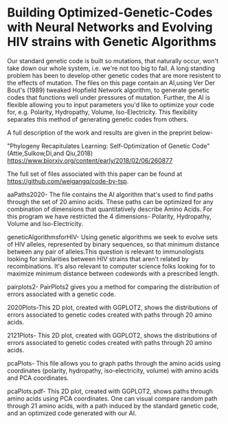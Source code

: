 # Building Optimized-Genetic-Codes with Neural Networks and Evolving HIV strains with Genetic Algorithms
Our standard genetic code is built so mutations, that naturally occur, won't take down our whole system, i.e. we're not too big to fail. A long standing problem has been to develop other genetic codes that are more resistent to the effects of mutation.  The files on this page contain an AI,using Ver Der Bout's (1989) tweaked Hopfield Network algorithm, to generate genetic codes that functions well under pressures of mutation.  Further, the AI is flexible allowing you to input parameters you'd like to optimize your code for, e.g. Polarity, Hydropathy, Volume, Iso-Electricity. This flexibility separates this method of generating genetic codes from others.

A full description of the work and results are given in the preprint below-

"Phylogeny Recapitulates Learning: Self-Optimization of Genetic Code" (Attie,Sulkow,Di,and Qiu,2018)
https://www.biorxiv.org/content/early/2018/02/06/260877

The full set of files associated with this paper can be found at https://github.com/weigangq/code-by-tsp.  

aaPaths2020- The file contains the AI algorithm that's used to find paths through the set of 20 amino acids. These paths can be optimized for any combination of dimensions that quantitatively describe Amino Acids. For this program we have restricted the 4 dimensions- Polarity, Hydropathy, Volume and Iso-Electricity.

geneticAlgorithmsforHIV- Using genetic algorithms we seek to evolve sets of HIV alleles, represented by binary sequences, so that minimum distance between any pair of alleles.This question is relevant to immunologists looking for similarities between HIV strains that aren't related by recombinations. It's also relevant to computer science folks looking for to maximize minimum distance between codewords with a prescribed length. 

pairplots2-  PairPlots2 gives you a method for comparing the distribution of errors associated with a genetic code. 

2020Plots-This 2D plot, created with GGPLOT2, shows the distributions of errors associated to genetic codes created with paths through 20 amino acids.

2121Plots- This 2D plot, created with GGPLOT2, shows the distributions of errors associated to genetic codes created with paths through 20 amino acids.

pcaPlots- This file allows you to graph paths through the amino acids using coordinates (polarity, hydropathy, iso-electricity, volume) with amino acids and PCA coordinates.   

pcaPlots.pdf- This 2D plot, created with GGPLOT2,  shows paths through amino acids using PCA coordinates.  One can visual compare random path through 21 amino acids, with a path induced by the standard genetic code, and an optimized code generated with our AI.  
